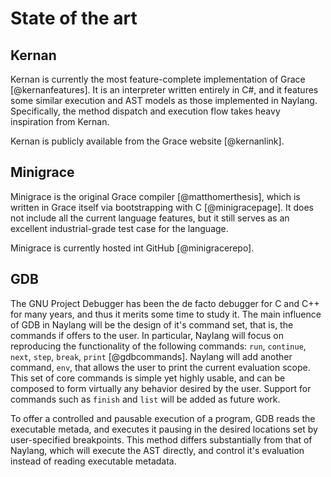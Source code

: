 State of the art
================

Kernan
------

Kernan is currently the most feature-complete implementation of Grace [@kernanfeatures]. It is an interpreter written entirely in C#, and it features some similar execution and AST models as those implemented in Naylang. Specifically, the method dispatch and execution flow takes heavy inspiration from Kernan.

Kernan is publicly available from the Grace website [@kernanlink].

Minigrace
------

Minigrace is the original Grace compiler [@matthomerthesis], which is written in Grace itself via bootstrapping with C [@minigracepage]. It does not include all the current language features, but it still serves as an excellent industrial-grade test case for the language.

Minigrace is currently hosted int GitHub [@minigracerepo].

GDB
------

The GNU Project Debugger has been the de facto debugger for C and C++ for many years, and thus it merits some time to study it. The main influence of GDB in Naylang will be the design of it's command set, that is, the commands if offers to the user. In particular, Naylang will focus on reproducing the functionality of the following commands: `run`, `continue`, `next`, `step`, `break`, `print` [@gdbcommands]. Naylang will add another command, `env`, that allows the user to print the current evaluation scope. This set of core commands is simple yet highly usable, and can be composed to form virtually any behavior desired by the user. Support for commands such as `finish` and `list` will be added as future work.

To offer a controlled and pausable execution of a program, GDB reads the executable metada, and executes it pausing in the desired locations set by user-specified breakpoints. This method differs substantially from that of Naylang, which will execute the AST directly, and control it's evaluation instead of reading executable metadata.